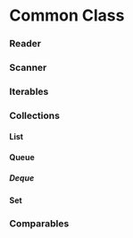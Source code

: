 # Common Class
### Reader

### Scanner

### Iterables

### Collections
#### List
#### Queue
##### Deque
#### Set

### Comparables

